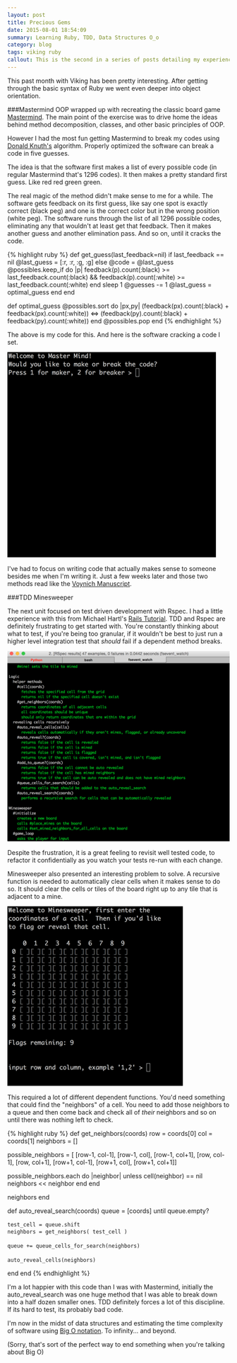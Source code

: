 ```yaml
---
layout: post
title: Precious Gems
date: 2015-08-01 18:54:09
summary: Learning Ruby, TDD, Data Structures O_o
category: blog
tags: viking ruby
callout: This is the second in a series of posts detailing my experience in the [Viking Code School](/blog/2015/06/02/puts(hello-world!)/)
---
```



This past month with Viking has been pretty interesting.  After getting through
the basic syntax of Ruby we went even deeper into object orientation.  

###Mastermind
OOP wrapped up with recreating the classic board game [Mastermind][mm].  The main point of the exercise was to drive home the ideas behind method decomposition, classes, and other basic principles of OOP.  

However I had the most fun getting Mastermind to break my codes using [Donald Knuth's][knuth] algorithm.  Properly optimized the software can break a code in
five guesses.

The idea is that the software first makes a list of every possible code (in regular Mastermind that's 1296 codes).  It then makes a pretty standard first guess.  Like <span class="red">red red</span> <span class="green">green green</span>.  

The real magic of the method didn't make sense to me for a while.  The software gets feedback on its first guess, like say one spot is exactly correct (black peg) and one is the correct color but in the wrong position (white peg).  The software runs through the list of all 1296 possible codes, eliminating any that wouldn't at least get that feedback.   Then it makes another guess and another elimination pass.  And so on, until it cracks the code.

{% highlight ruby %}
def get_guess(last_feedback=nil)
  if last_feedback == nil
    @last_guess = [:r, :r, :g, :g]
  else
    @code = @last_guess
    @possibles.keep_if do |p|
      feedback(p).count(:black) >=
      last_feedback.count(:black) &&
      feedback(p).count(:white) >=
      last_feedback.count(:white)
    end
    sleep 1
    @guesses -= 1
    @last_guess = optimal_guess
  end
end

def optimal_guess
  @possibles.sort do |px,py|
    (feedback(px).count(:black) + feedback(px).count(:white)) <=>
    (feedback(py).count(:black) + feedback(py).count(:white))
  end
  @possibles.pop
end
{% endhighlight %}

The above is my code for this.  And here is the software cracking a code I set.

![Mastermind code being cracked](/assets/mastermind.gif)

I've had to focus on writing code that actually makes sense to someone besides me when I'm writing it.  Just a few weeks later and those two methods read like the [Voynich Manuscript][voy].

###TDD Minesweeper

The next unit focused on test driven development with Rspec.  I had a little experience with this from Michael Hartl's [Rails Tutorial][railstut].   TDD and Rspec are definitely frustrating to get started with.   You're constantly thinking about what to test, if you're being too granular, if it wouldn't be best to just run a higher level integration test that *should* fail if a dependent method breaks.

![Green Rspec tests](/assets/rspec.png)

Despite the frustration, it is a great feeling to revisit well tested code, to refactor it confidentially as you watch your tests re-run with each change.

Minesweeper also presented an interesting problem to solve.  A recursive function is needed to automatically clear cells when it makes sense to do so.  It should clear the cells or tiles of the board right up to any tile that is adjacent to a mine.

![Minesweeper being played, poorly](/assets/minesweeper.gif)

This required a lot of different dependent functions.  You'd need something that could find the "neighbors" of a cell.  You need to add those neighbors to a queue and then come back and check all of *their* neighbors and so on until there was nothing left to check.

{% highlight ruby %}
def get_neighbors(coords)
  row = coords[0]
  col = coords[1]
  neighbors = []

  possible_neighbors = [
  [row-1, col-1], [row-1, col], [row-1, col+1],
  [row, col-1],                 [row, col+1],
  [row+1, col-1], [row+1, col], [row+1, col+1]]

  possible_neighbors.each do |neighbor|
    unless cell(neighbor) == nil
      neighbors << neighbor
    end
  end

  neighbors
end


def auto_reveal_search(coords)
  queue = [coords]
  until queue.empty?

    test_cell = queue.shift
    neighbors = get_neighbors( test_cell )

    queue += queue_cells_for_search(neighbors)

    auto_reveal_cells(neighbors)

  end
end
{% endhighlight %}

I'm a lot happier with this code than I was with Mastermind, initially the auto_reveal_search was one huge method that I was able to break down into a half dozen smaller ones.  TDD definitely forces a lot of this discipline.  If its hard to test, its probably bad code.

I'm now in the midst of data structures and estimating the time complexity of software using [Big O notation][bigo].  To infinity... and beyond.

(Sorry, that's sort of the perfect way to end something when you're talking about Big O)

[mm]:https://en.wikipedia.org/wiki/Mastermind_(board_game)
[knuth]:https://en.wikipedia.org/wiki/Donald_Knuth
[voy]:https://en.wikipedia.org/wiki/Voynich_manuscript
[railstut]:https://www.railstutorial.org/
[bigo]:https://www.youtube.com/watch?v=iOq5kSKqeR4